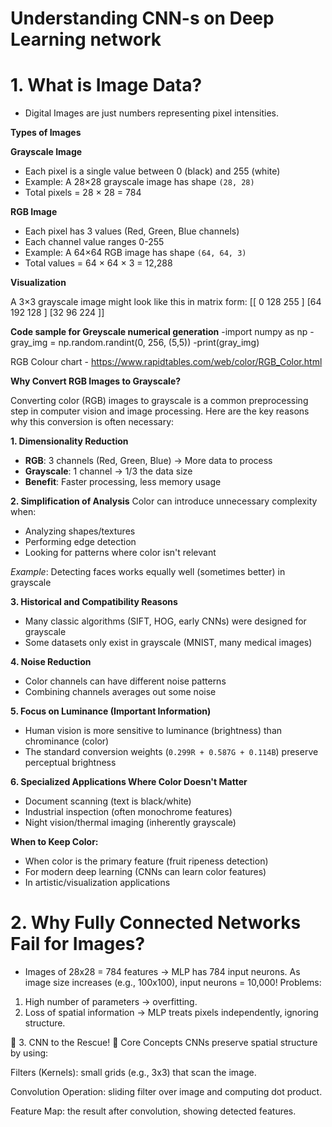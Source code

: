 # Understanding CNN-s on Deep Learning network
# **1. What is Image Data?**
- Digital Images are just numbers representing pixel intensities.

**Types of Images**

**Grayscale Image**

- Each pixel is a single value between 0 (black) and 255 (white)
- Example: A 28×28 grayscale image has shape `(28, 28)`
- Total pixels = 28 × 28 = 784

**RGB Image**

- Each pixel has 3 values (Red, Green, Blue channels)
- Each channel value ranges 0-255
- Example: A 64×64 RGB image has shape `(64, 64, 3)`
- Total values = 64 × 64 × 3 = 12,288

**Visualization**

A 3×3 grayscale image might look like this in matrix form:
[[ 0 128 255 ]
[64 192 128 ]
[32 96 224 ]]

**Code sample for Greyscale numerical generation**
-import numpy as np
-gray_img = np.random.randint(0, 256, (5,5))
-print(gray_img)

RGB  Colour chart - https://www.rapidtables.com/web/color/RGB_Color.html

**Why Convert RGB Images to Grayscale?**

Converting color (RGB) images to grayscale is a common preprocessing step in computer vision and image processing. Here are the key reasons why this conversion is often necessary:

**1. Dimensionality Reduction**
- **RGB**: 3 channels (Red, Green, Blue) → More data to process
- **Grayscale**: 1 channel → 1/3 the data size
- **Benefit**: Faster processing, less memory usage

**2. Simplification of Analysis**
Color can introduce unnecessary complexity when:
- Analyzing shapes/textures
- Performing edge detection
- Looking for patterns where color isn't relevant

*Example*: Detecting faces works equally well (sometimes better) in grayscale

**3. Historical and Compatibility Reasons**
- Many classic algorithms (SIFT, HOG, early CNNs) were designed for grayscale
- Some datasets only exist in grayscale (MNIST, many medical images)

**4. Noise Reduction**
- Color channels can have different noise patterns
- Combining channels averages out some noise

**5. Focus on Luminance (Important Information)**
- Human vision is more sensitive to luminance (brightness) than chrominance (color)
- The standard conversion weights (`0.299R + 0.587G + 0.114B`) preserve perceptual brightness

**6. Specialized Applications Where Color Doesn't Matter**
- Document scanning (text is black/white)
- Industrial inspection (often monochrome features)
- Night vision/thermal imaging (inherently grayscale)

**When to Keep Color:**
- When color is the primary feature (fruit ripeness detection)
- For modern deep learning (CNNs can learn color features)
- In artistic/visualization applications

# **2. Why Fully Connected Networks Fail for Images?**
 - Images of 28x28 = 784 features → MLP has 784 input neurons.
As image size increases (e.g., 100x100), input neurons = 10,000!
Problems:
1. High number of parameters → overfitting.
2. Loss of spatial information → MLP treats pixels independently, ignoring structure.

📌 3. CNN to the Rescue!
📝 Core Concepts
CNNs preserve spatial structure by using:

Filters (Kernels): small grids (e.g., 3x3) that scan the image.

Convolution Operation: sliding filter over image and computing dot product.

Feature Map: the result after convolution, showing detected features.

